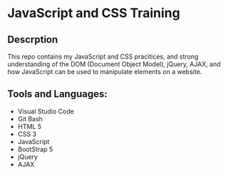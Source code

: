 <h1>JavaScript and CSS Training</h1>

<h2>Descrption</h2>

<p>This repo contains my JavaScript and CSS pracitices, and strong understanding of the DOM (Document Object Model), jQuery, AJAX, and how JavaScript can be used to manipulate elements on a website.</p>

<h2>Tools and Languages:</h2>

- Visual Studio Code
- Git Bash
- HTML 5
- CSS 3
- JavaScript 
- BootStrap 5
- jQuery
- AJAX
